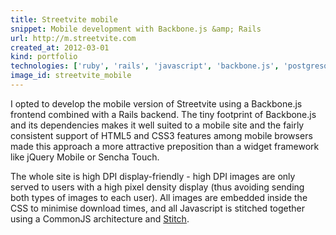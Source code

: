 ```yaml
---
title: Streetvite mobile
snippet: Mobile development with Backbone.js &amp; Rails
url: http://m.streetvite.com
created_at: 2012-03-01
kind: portfolio
technologies: ['ruby', 'rails', 'javascript', 'backbone.js', 'postgresql', 'mongodb']
image_id: streetvite_mobile
---
```


I opted to develop the mobile version of Streetvite using a Backbone.js frontend combined with a Rails backend. The tiny footprint of Backbone.js and its dependencies makes it well suited to a mobile site and the fairly consistent support of HTML5 and CSS3 features among mobile browsers made this approach a more attractive preposition than a widget framework like jQuery Mobile or Sencha Touch.

The whole site is high DPI display-friendly - high DPI images are only served to users with a high pixel density display (thus avoiding sending both types of images to each user). All images are embedded inside the CSS to minimise download times, and all Javascript is stitched together using a CommonJS architecture and [Stitch](https://github.com/sstephenson/stitch).